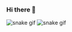 ### Hi there 👋

<!--
**sTunahan/sTunahan** is a ✨ _special_ ✨ repository because its `README.md` (this file) appears on your GitHub profile.

Here are some ideas to get you started:

- 🔭 I’m currently working on ...
- 🌱 I’m currently learning ...
- 👯 I’m looking to collaborate on ...
- 🤔 I’m looking for help with ...
- 💬 Ask me about ...
- 📫 How to reach me: ...
- 😄 Pronouns: ...
- ⚡ Fun fact: ...
-->

![snake gif](https://github.com/YOUR_USERNAME/YOUR_USERNAME/blob/output/github-contribution-grid-snake.gif)
![snake gif](https://github.com/YOUR_USERNAME/YOUR_USERNAME/blob/output/github-contribution-grid-snake.gif)
